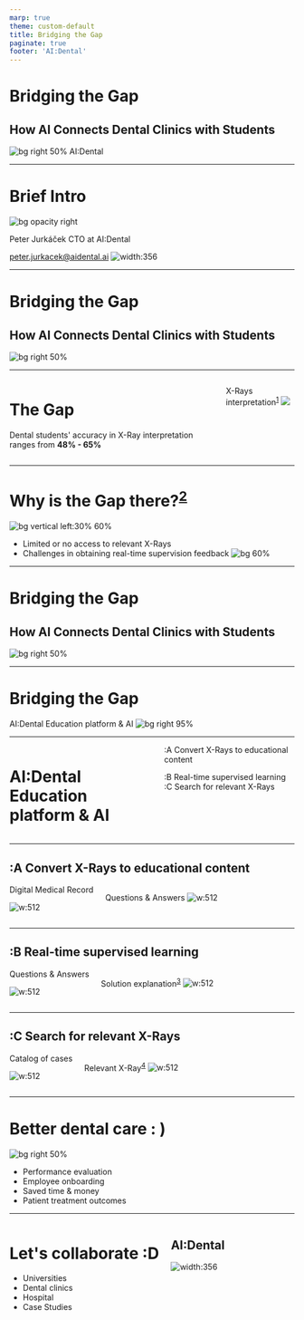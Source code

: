 ```yaml
---
marp: true
theme: custom-default
title: Bridging the Gap
paginate: true
footer: 'AI:Dental'
---
```


<!-- Add this anywhere in your Markdown file -->
<script type="module">
  import mermaid from 'https://cdn.jsdelivr.net/npm/mermaid@latest/dist/mermaid.esm.min.mjs';
  mermaid.initialize({ startOnLoad: true });
</script>

<!-- <style>
  section {
    background: '#ABF7CE';
    font-family: 'DMSans-AID-Headline', 'DMSans-AID-Text';
  }
</style> -->
<!--
HD 1280 x 720	13.333	7.5
Full HD 1920 x 1080	19.999	11.25
Quad HD 3840 x 2160	39.999	22.50
4K 4096 x 2160	42.664	22.50 
-->

<!-- https://docs.decksetapp.com/English.lproj/Formatting/13-auto-scaling.html -->

<!-- _paginate: skip -->
<!-- _footer: "" -->
# Bridging the Gap
## How <span class="aid">AI</span> Connects Dental Clinics with Students
![bg right 50%](img/image.png)
AI:Dental

---
<!-- _color: '#000' -->
# Brief Intro
![bg opacity right](img/57e2696d-f37a-4111-8f3d-72bada4c77c5.JPG)

Peter Jurkáček
CTO at AI:Dental

peter.jurkacek@aidental.ai
![width:356](img/qr_1.png)

<!-- 
# Problem statement
- Studenti idu na kliniku nepripraveni
- Proces pridelovania stundetov na kliniky nie je transparentny
- Challanges in dental education
    - Curricular Relevance (Stream data from real clinics automatically)
    - Clinical Training Opportunities (Transform data to training materials)
    - Ethical and Legal Challenges (Consents)
    - Access to Education (Free)
- Students' and Professor's pain points
- Relatable story 
-->

<!-- References
https://www.ncbi.nlm.nih.gov/pmc/articles/PMC8238744/
https://pubmed.ncbi.nlm.nih.gov/30861309/ 
https://www.ncbi.nlm.nih.gov/pmc/articles/PMC9026102/
https://www.ncbi.nlm.nih.gov/pmc/articles/PMC5334326/
https://www.researchgate.net/publication/



(1996 Room for improvement? The accuracy of dental practitioners who diagnose bony pathoses with radiographs)[https://pubmed.ncbi.nlm.nih.gov/8665324/]
-->
---
# Bridging <span class="aid">the Gap</span>
## How AI Connects Dental Clinics with Students
![bg right 50%](img/image.png)
<!-- ---
To democratize dental health through AI by enhancing precision, affordability, and accessibility in education and patient care. 
Shaping the future of the dentistry through creating the conditions for everyone to access the affordable and personalised healthcare.  -->

---
<!-- _footer: "1. 2022 Evaluation of radiographic interpretation skills of undergraduate dental students studying in a dental college of Punjab, India – A comparative study" -->
<div class="columns">
<div>
<h1>The Gap</h1>

Dental students' accuracy in X-Ray interpretation ranges from **48% - 65%**

</div>
<div>

X-Rays interpretation<sup>[1]</sup>
![](img/qexample.png)

</div>
</div>

[1]: https://www.researchgate.net/publication/367683626_Evaluation_of_radiographic_interpretation_skills_of_undergraduate_dental_students_studying_in_a_dental_college_of_Punjab_India_-_A_comparative_study
---
<!-- _footer: "2. 2022 Dental Students’ Knowledge, Confidence, Ability, and Self-Reported Difficulties in Periodontal Education: A Mixed Method Pilot Study" -->
# Why is the Gap there?<sup>[2]</sup>
![bg vertical left:30% 60%](img/image-2.png)
- Limited or no access to relevant X-Rays
- Challenges in obtaining real-time supervision feedback
![bg 60%](img/image-3.png)

[2]: https://www.ncbi.nlm.nih.gov/pmc/articles/PMC9026102/

---
# <span class="aid">Bridging</span> the Gap
## How <span class="aid">AI</span> Connects Dental Clinics with Students
![bg right 50%](img/image-1.png)

---
# <span class="aid">Bridging</span> the Gap

<span class="aid">AI:Dental</span> Education platform & AI
![bg right 95%](img/edu_app.png)

---

<div class="columns">
<div>

# <span class="aid">AI:Dental</span> Education platform & AI

</div>
<div>

<div>
<span class="aid">:A</span>
Convert X-Rays to educational content
</div>

<span class="aid">:B</span> Real-time supervised learning
<span class="aid">:C</span> Search for relevant X-Rays


</div>
</div>

---
## <span class="aid">:A</span> Convert X-Rays to educational content

<div class="columns">
<div>
Digital Medical Record

![w:512](img/321b949b-b01d-49b0-97a8-75af270f5e98.jpg)
    <!-- ![w:256](EMR_semafor.png) -->
</div>
<div>

Questions & Answers
![w:512](img/edu_quiz.png)

</div>
</div>

---
<!-- _footer: "3. An Explainable Deep Learning Model to Prediction Dental Caries Using Panoramic Radiograph Images (2023)" -->
## <span class="aid">:B</span> Real-time supervised learning

<div class="columns">
<div>
Questions & Answers

![w:512](img/edu_quiz.png)
</div>
<div>

Solution explanation<sup>[3]</sup>
![w:512](img/grad-cam.png)

</div>
</div>

[3]: https://www.researchgate.net/publication/366946851_An_Explainable_Deep_Learning_Model_to_Prediction_Dental_Caries_Using_Panoramic_X-Ray_Images

---
<!-- _footer: "4. Dental CLAIRES: Contrastive LAnguage Image REtrieval Search for Dental Research (2023)" -->

<!-- 
https://www.sciencedirect.com/science/article/pii/S2772442523001491 
https://www.mdpi.com/2075-5309/13/2/275
https://www.ncbi.nlm.nih.gov/pmc/articles/PMC10283104/
-->
## <span class="aid">:C</span> Search for relevant X-Rays

<div class="columns">
<div>
Catalog of cases

![w:512](img/catalog.png)
</div>
<div>

Relevant X-Ray<sup>[4]</sup>
![w:512](img/case.png)

</div>
</div>

[4]: https://www.ncbi.nlm.nih.gov/pmc/articles/PMC10283104/
---
# Better dental care <span class="aid">: )</span>
![bg right 50%](img/image-1.png)
- Performance evaluation
- Employee onboarding
- Saved time & money
- Patient treatment outcomes

--- 
<div class="columns">
<div>
<h1>Let's collaborate <span class="aid">:D</span></h1>

- Universities
- Dental clinics
- Hospital
- Case Studies

</div>
<div>

## AI:Dental
![width:356](img/qr_aid.png)

</div>
</div>
